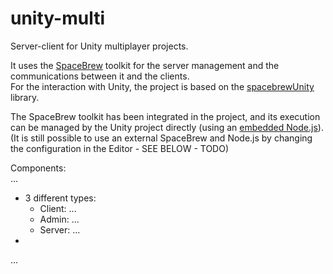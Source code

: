 # unity-multi

Server-client for Unity multiplayer projects.<br>

It uses the [SpaceBrew](http://docs.spacebrew.cc/) toolkit for the server management and the communications between it and the clients.<br>
For the interaction with Unity, the project is based on the [spacebrewUnity](https://github.com/Spacebrew/spacebrewUnity) library.<br>

The SpaceBrew toolkit has been integrated in the project, and its execution can be managed by the Unity project directly (using an [embedded Node.js](//github.com/2-REC/unity-nodejs)).<br>
(It is still possible to use an external SpaceBrew and Node.js by changing the configuration in the Editor - SEE BELOW - TODO)<br>


Components:<br>
...<br>
- 3 different types:
    - Client: ...
    - Admin: ...
    - Server: ...
-

...<br>
